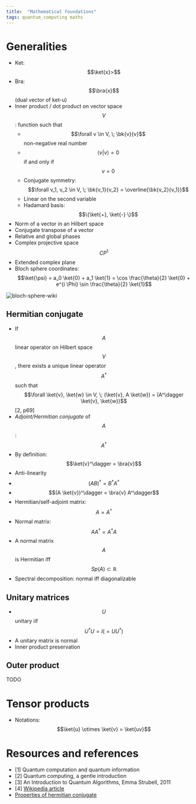 ```yaml
---
title:  "Mathematical foundations"
tags: quantum_computing maths
---
```

$$
\newcommand{\bra}[1]{\left< #1 \right|}
\newcommand{\ket}[1]{\left| #1 \right>}
\newcommand{\bk}[2]{\left< #1 \middle| #2 \right>}
\newcommand{\bke}[3]{\left< #1 \middle| #2 \middle| #3 \right>}
$$

# Generalities
* Ket: $$\ket{x}>$$
* Bra: $$\bra{x}$$ (dual vector of ket-u)
* Inner product / dot product on vector space $$V$$: function such that
  - $$\forall v \in V, \; \bk{v}{v}$$ non-negative real number
  - $$\left< v \middle\vert v \right> = 0$$ if and only if $$v=0$$
  - Conjugate symmetry: $$\forall v_1, v_2 \in V, \; \bk{v_1}{v_2} = \overline{\bk{v_2}{v_1}}$$
  - Linear on the second variable
  * Hadamard basis: $$\{\ket{+}, \ket{-} \}$$
* Norm of a vector in an Hilbert space
* Conjugate transpose of a vector
* Relative and global phases
* Complex projective space $$CP^1$$
* Extended complex plane
* Bloch sphere coordinates: $$\ket{\psi} = a_0 \ket{0} + a_1 \ket{1} = \cos \frac{\theta}{2} \ket{0} + e^{i \Phi} \sin \frac{\theta}{2} \ket{1}$$

![bloch-sphere-wiki](https://upload.wikimedia.org/wikipedia/commons/thumb/f/f4/Bloch_Sphere.svg/423px-Bloch_Sphere.svg.png)



## Hermitian conjugate
* If $$A$$ linear operator on Hilbert space $$V$$, there exists a unique linear operator $$A^\dagger$$ such that $$\forall \ket{v}, \ket{w} \in V, \; (\ket{v}, A \ket{w}) = (A^\dagger \ket{v}, \ket{w})$$ [2, p69]
* *Adjoint/Hermitian conjugate* of $$A$$: $$A^\dagger$$
* By definition: $$\ket{v}^\dagger = \bra{v}$$
* Anti-linearity
* $$(AB)^\dagger = B^\dagger A^\dagger$$
* $$(A \ket{v})^\dagger = \bra{v} A^\dagger$$
* Hermitian/self-adjoint matrix: $$A = A^\dagger$$
* Normal matrix: $$AA^\dagger = A^\dagger A$$
* A normal matrix $$A$$ is Hermitian iff $$Sp(A) \subset \mathbb{R}$$
* Spectral decomposition: normal iff diagonalizable

## Unitary matrices
* $$U$$ unitary iif $$U^\dagger U = I (= U U^\dagger)$$
* A unitary matrix is normal
* Inner product preservation

## Outer product

TODO

# Tensor products
* Notations: $$\ket{u} \otimes \ket{v} = \ket{uv}$$


# Resources and references
* [1] Quantum computation and quantum information
* [2] Quantum computing, a gentle introduction
* [3] An Introduction to Quantum Algorithms, Emma Strubell, 2011
* [4] [Wikipedia article](https://en.wikipedia.org/wiki/Grover%27s_algorithm)
* [Properties of hermitian conjugate](https://en.wikipedia.org/wiki/Conjugate_transpose)
